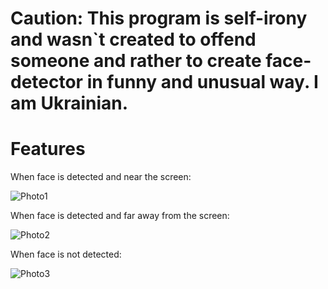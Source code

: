 # Caution: This program is self-irony and wasn`t created to offend someone and rather to create face-detector in funny and unusual way. I am Ukrainian.
# Features
When face is detected and near the screen:

![Photo1](https://github.com/Avdieienko/-Hohol--Detector/blob/main/Screenshot_1.png?raw=true) 

When face is detected and far away from the screen:

![Photo2](https://github.com/Avdieienko/-Hohol--Detector/blob/main/Screenshot_6.png?raw=true) 

When face is not detected:

![Photo3](https://github.com/Avdieienko/-Hohol--Detector/blob/main/Screenshot_5.png?raw=true) 
